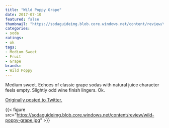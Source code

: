 ```yaml
---
title: "Wild Poppy Grape"
date: 2017-07-10
featured: false
thumbnail: "https://sodaguideimg.blob.core.windows.net/content/review/thumbs/wild-poppy-grape.jpg"
categories:
- soda
ratings:
- ok
tags:
- Medium Sweet
- Fruit
- Grape
brands:
- Wild Poppy
---
```


Medium sweet. Echoes of classic grape sodas with natural juice character feels empty. Slightly odd wine finish lingers. Ok.

[Originally posted to Twitter.](https://twitter.com/Cavorter/status/884497638833491969)

{{< figure src="https://sodaguideimg.blob.core.windows.net/content/review/wild-poppy-grape.jpg" >}}

